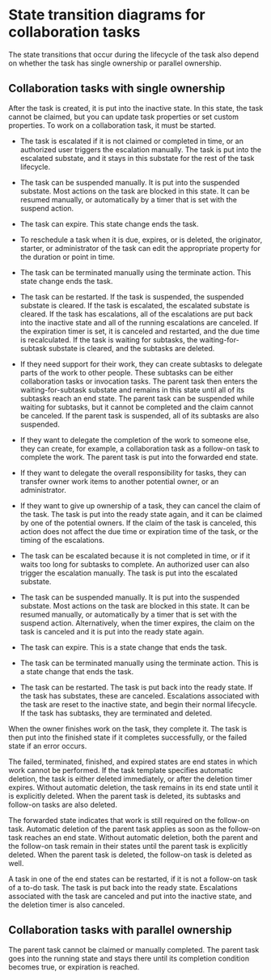 <!-- image -->

# State transition diagrams for collaboration tasks

The state transitions that occur during the lifecycle  of the task
also depend on whether the task has single ownership or parallel ownership.

## Collaboration tasks with single ownership

<!-- image -->

After the task is
created, it is put into the inactive state. In this state, the task
cannot be claimed, but you can update task properties or set custom
properties. To work on a collaboration task, it must be started.

- The task is escalated if it is not claimed or completed in time,
or an authorized user triggers the escalation manually. The task is
put into the escalated substate, and it stays in this substate for
the rest of the task lifecycle.
- The task can be suspended manually. It is put into the suspended
substate. Most actions on the task are blocked in this state. It can
be resumed manually, or automatically by a timer that is set with
the suspend action.
- The task can expire. This state change ends the task.
- To reschedule a task when it is due, expires,
or is deleted, the originator, starter, or administrator of the task
can edit the appropriate property for the duration or point in time.
- The task can be terminated manually using the terminate action.
This state change ends the task.
- The task can be restarted. If the task is suspended, the suspended
substate is cleared. If the task is escalated, the escalated substate
is cleared. If the task has escalations, all of the escalations are
put back into the inactive state and all of the running escalations
are canceled. If the expiration timer is set, it is canceled and restarted,
and the due time is recalculated. If the task is waiting for subtasks,
the waiting-for-subtask substate is cleared, and the subtasks are
deleted.

- If they need support for their work, they can create subtasks
to delegate parts of the work to other people. These subtasks can
be either collaboration tasks or invocation tasks. The parent task
then enters the waiting-for-subtask substate and remains in this state
until all of its subtasks reach an end state. The parent task can
be suspended while waiting for subtasks, but it cannot be completed
and the claim cannot be canceled. If the parent task is suspended,
all of its subtasks are also suspended.
- If they want to delegate the completion of the work to someone
else, they can create, for example, a collaboration task as a follow-on
task to complete the work. The parent task is put into the forwarded
end state.
- If they want to delegate the overall responsibility for tasks,
they can transfer owner work items to another potential owner, or
an administrator.
- If they want to give up ownership of a task, they can cancel the
claim of the task. The task is put into the ready state again, and
it can be claimed by one of the potential owners. If the claim of
the task is canceled, this action does not affect the due time or
expiration time of the task, or the timing of the escalations.

- The task can be escalated because it is not completed in time,
or if it waits too long for subtasks to complete. An authorized user
can also trigger the escalation manually. The task is put into the
escalated substate.
- The task can be suspended manually. It is put into the suspended
substate. Most actions on the task are blocked in this state. It can
be resumed manually, or automatically by a timer that is set with
the suspend action. Alternatively, when the timer expires, the claim
on the task is canceled and it is put into the ready state again.
- The task can expire. This is a state change that ends the task.
- The task can be terminated manually using the terminate action.
This is a state change that ends the task.
- The task can be restarted. The task is put back into the ready
state. If the task has substates, these are canceled. Escalations
associated with the task are reset to the inactive state, and begin
their normal lifecycle. If the task has subtasks, they are terminated
and deleted.

When the owner finishes work on the task, they complete
it. The task is then put into the finished state if it completes successfully,
or the failed state if an error occurs.

The failed, terminated,
finished, and expired states are end states in which work cannot be
performed. If the task template specifies automatic deletion, the
task is either deleted immediately, or after the deletion timer expires.
Without automatic deletion, the task remains in its end state until
it is explicitly deleted. When the parent task is deleted, its subtasks
and follow-on tasks are also deleted.

The forwarded state indicates
that work is still required on the follow-on task. Automatic deletion
of the parent task applies as soon as the follow-on task reaches an
end state. Without automatic deletion, both the parent and the follow-on
task remain in their states until the parent task is explicitly deleted.
When the parent task is deleted, the follow-on task is deleted as
well.

A task in one of the end states can be restarted, if
it is not a follow-on task of a to-do task. The task is put back into
the ready state. Escalations associated with the task are canceled
and put into the inactive state, and the deletion timer is also canceled.

## Collaboration tasks with parallel ownership

<!-- image -->

The
parent task cannot be claimed or manually completed. The parent task
goes into the running state and stays there until its completion condition
becomes true, or expiration is reached.